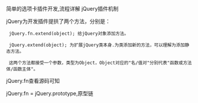 简单的选项卡插件开发,流程详解
jQuery插件机制

  jQuery为开发插件提拱了两个方法，分别是：

     jQuery.fn.extend(object); 给jQuery对象添加方法。

     jQuery.extend(object); 为扩展jQuery类本身.为类添加新的方法，可以理解为添加静态方法。

     这两个方法都接受一个参数，类型为Object，Object对应的"名/值对"分别代表"函数或方法体/函数主体"。
 
 jQuery.fn查看源码可知
 
 jQuery.fn = jQuery.prototype,原型链
